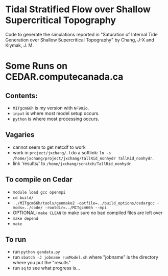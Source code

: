 # Tidal Stratified Flow over Shallow Supercritical Topography

Code to generate the simulations reported in "Saturation of Internal Tide Generation over Shallow Supercritical Topography" by Chang, J-X and Klymak, J. M.

# Some Runs on CEDAR.computecanada.ca

## Contents:

  - `MITgcm66h` is my version with `NF90io`.
  - `input` is where most model setup occurs.
  - `python` is where most processing occurs.

## Vagaries

  - cannot seem to get netcdf to work
  - work in `project/jxchang/`.  I do a softlink: `ln -s /home/jxchang/project/jxchang/TallRid_nonhydr TallRid_nonhydr`.  
  - link 'results/' to `/home/jxchang/scratch/TallRid_nonhydr`

## To compile on Cedar

  - `module load gcc openmpi`
  - `cd build/`
  - `../MITgcm66h/tools/genmake2 -optfile=../build_options/cedargcc -mods=../code/ -rootdir=../MITgcm66h --mpi`
  - OPTIONAL: `make CLEAN` to make sure no bad compiled files are left over
  - `make depend`
  - `make`

## To run

  - run `python gendata.py`
  - run `sbatch -J jobname runModel.sh` where "jobname" is the directory where you put the "results"
  - run `sq` to see what progress is...
